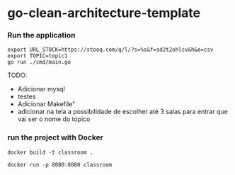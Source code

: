 # go-clean-architecture-template

### Run the application

```
export URL_STOCK=https://stooq.com/q/l/?s=%s&f=sd2t2ohlcv&h&e=csv
export TOPIC=topic1
go run ./cmd/main.go

```

TODO: 
- Adicionar mysql
- testes
- Adicionar Makefile"
- adicionar na tela a possibilidade de escolher até 3 salas para entrar  que vai ser o nome do tópico


### run the project with Docker
```
docker build -t classroom .

docker run -p 8080:8080 classroom
```

